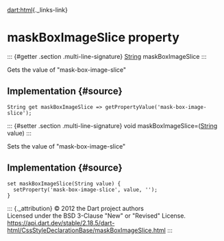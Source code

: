 [dart:html](../../dart-html/dart-html-library){._links-link}

maskBoxImageSlice property
==========================

::: {#getter .section .multi-line-signature}
[String](../../dart-core/string-class) maskBoxImageSlice
:::

Gets the value of \"mask-box-image-slice\"

Implementation {#source}
--------------

``` {.language-dart data-language="dart"}
String get maskBoxImageSlice => getPropertyValue('mask-box-image-slice');
```

::: {#setter .section .multi-line-signature}
void maskBoxImageSlice=([String](../../dart-core/string-class) value)
:::

Sets the value of \"mask-box-image-slice\"

Implementation {#source}
--------------

``` {.language-dart data-language="dart"}
set maskBoxImageSlice(String value) {
  setProperty('mask-box-image-slice', value, '');
}
```

::: {._attribution}
© 2012 the Dart project authors\
Licensed under the BSD 3-Clause \"New\" or \"Revised\" License.\
<https://api.dart.dev/stable/2.18.5/dart-html/CssStyleDeclarationBase/maskBoxImageSlice.html>
:::
